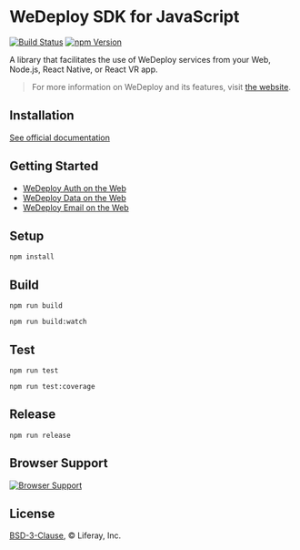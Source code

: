 # WeDeploy SDK for JavaScript

[![Build Status][build-status-svg]][build-status-link]
[![npm Version][npm-svg]][npm-link]

A library that facilitates the use of WeDeploy services from your Web, Node.js, React Native, or React VR app.

> For more information on WeDeploy and its features, visit [the website](https://wedeploy.com).

## Installation

[See official documentation](https://wedeploy.com/docs/intro/api-clients/#2)

## Getting Started

* [WeDeploy Auth on the Web](https://wedeploy.com/tutorials/auth-web/get-started/)
* [WeDeploy Data on the Web](https://wedeploy.com/tutorials/data-web/get-started/)
* [WeDeploy Email on the Web](https://wedeploy.com/tutorials/email-web/get-started/)

## Setup

```
npm install
```

## Build

```
npm run build
```

```
npm run build:watch
```

## Test

```
npm run test
```

```
npm run test:coverage
```

## Release

```
npm run release
```

## Browser Support

[![Browser Support][browser-support-svg]][browser-support-link]

## License

[BSD-3-Clause](https://spdx.org/licenses/BSD-3-Clause.html), © Liferay, Inc.

[build-status-svg]: https://travis-ci.com/wedeploy/wedeploy-sdk-js.svg?token=a51FNuiJPYZtHhup9q1V&branch=master
[build-status-link]: https://travis-ci.com/wedeploy/wedeploy-sdk-js

[npm-svg]: https://img.shields.io/npm/v/wedeploy.svg
[npm-link]: https://npmjs.org/wedeploy

[browser-support-svg]: https://saucelabs.com/browser-matrix/ivansantos.svg
[browser-support-link]: https://saucelabs.com/beta/builds/8a24c731fc704e2c835033bcbc2faa2e



